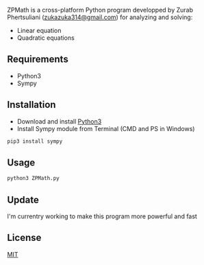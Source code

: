 ZPMath is a cross-platform Python program developped by Zurab Phertsuliani (zukazuka314@gmail.com) for analyzing and solving:
- Linear equation
- Quadratic equations
## Requirements
 * Python3
 * Sympy
## Installation
 * Download and install [Python3](https://www.python.org/)
 * Install Sympy module from Terminal (CMD and PS in Windows)
```bash
pip3 install sympy
```
## Usage
```bash
python3 ZPMath.py
``` 
## Update
I'm currentry working to make this program more powerful and fast
## License
[MIT](https://choosealicense.com/licenses/mit/)
